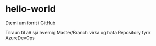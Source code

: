 # hello-world
Dæmi um forrit í GitHub

Tilraun til að sjá hvernig Master/Branch virka og hafa Repository fyrir AzureDevOps
